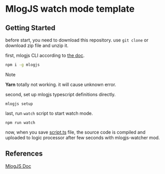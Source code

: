# MlogJS watch mode template

## Getting Started

before start, you need to download this repository.
use `git clone` or download zip file and unzip it.

first, mlogjs CLI according to [the doc](https://mlogjs.github.io/mlogjs/guide/getting-started.html#local-setup).

```bash
npm i -g mlogjs
```

> [!NOTE]  
> **Yarn** totally not working. it will cause unknown error.

second, set up mlogjs typescript definitions directly.

```
mlogjs setup
```

last, run `watch` script to start watch mode.

```
npm run watch
```

now, when you save [script.ts](./script.ts) file, the source code is compiled and uploaded to logic processor after few seconds with mlogjs-watcher mod.

## References

[MlogJS Doc](https://mlogjs.github.io/mlogjs/)
